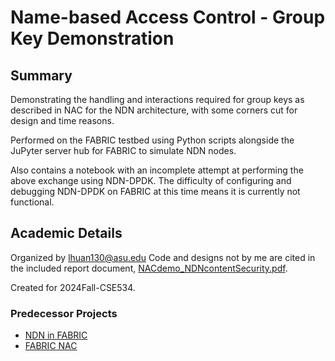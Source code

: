 # Name-based Access Control - Group Key Demonstration

## Summary

Demonstrating the handling and interactions required for group keys as described in NAC for the NDN architecture, with some corners cut for design and time reasons.

Performed on the FABRIC testbed using Python scripts alongside the JuPyter server hub for FABRIC to simulate NDN nodes.

Also contains a notebook with an incomplete attempt at performing the above exchange using NDN-DPDK.
The difficulty of configuring and debugging NDN-DPDK on FABRIC at this time means it is currently not functional.

## Academic Details

Organized by lhuan130@asu.edu
Code and designs not by me are cited in the included report document, [NACdemo_NDNcontentSecurity.pdf](NACdemo_NDNcontentSecurity.pdf).

Created for 2024Fall-CSE534.

### Predecessor Projects

- [NDN in FABRIC](https://github.com/initialguess/fabric-ndn)
- [FABRIC NAC](https://github.com/agaouett/fabric_nac)
